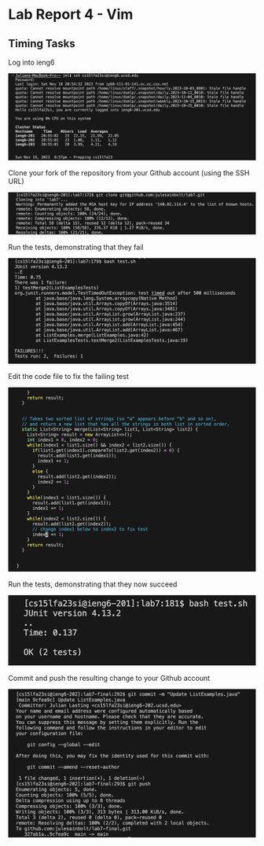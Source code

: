 # Lab Report 4 - Vim 


## Timing Tasks

Log into ieng6

![ieng6 Login](ieng6%20login.png)

Clone your fork of the repository from your Github account (using the SSH URL)

   ![ssh clone](ssh%20clone.png)

Run the tests, demonstrating that they fail

   ![run tests - fail](run%20tests%20-%20fail.png)

Edit the code file to fix the failing test

   ![failing test fix](failing%20test%20fix.png)

Run the tests, demonstrating that they now succeed

   ![run tests - pass](run%20tests%20-%20pass.png)

Commit and push the resulting change to your Github account

   ![commit and push](commit%20and%20push.png)



   
